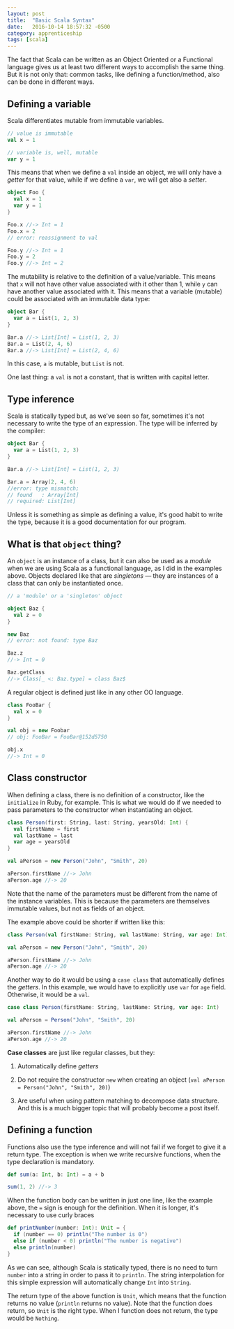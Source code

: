 ```yaml
---
layout: post
title:  "Basic Scala Syntax"
date:   2016-10-14 18:57:32 -0500
category: apprenticeship
tags: [scala]
---
```


The fact that Scala can be written as an Object Oriented or a Functional language gives us at least two different ways to accomplish the same thing. But it is not only that: common tasks, like defining a function/method, also can be done in different ways. <!--more-->

## Defining a variable

Scala differentiates mutable from immutable variables.

```scala
// value is immutable
val x = 1

// variable is, well, mutable
var y = 1
```

This means that when we define a `val` inside an object, we will only have a *getter* for that value, while if we define a `var`, we will get also a *setter*.

```scala
object Foo {
  val x = 1
  var y = 1
}

Foo.x //-> Int = 1
Foo.x = 2
// error: reassignment to val

Foo.y //-> Int = 1
Foo.y = 2
Foo.y //-> Int = 2
```

The mutability is relative to the definition of a value/variable. This means that `x` will not have other value associated with it other than 1, while `y` can have another value associated with it. This means that a variable (mutable) could be associated with an immutable data type:

```scala
object Bar {
  var a = List(1, 2, 3)
}

Bar.a //-> List[Int] = List(1, 2, 3)
Bar.a = List(2, 4, 6)
Bar.a //-> List[Int] = List(2, 4, 6)
```

In this case, `a` is mutable, but `List` is not.

One last thing: a `val` is not a constant, that is written with capital letter.

## Type inference

Scala is statically typed but, as we've seen so far, sometimes it's not necessary to write the type of an expression. The type will be inferred by the compiler:

```scala
object Bar {
  var a = List(1, 2, 3)
}

Bar.a //-> List[Int] = List(1, 2, 3)

Bar.a = Array(2, 4, 6)
//error: type mismatch;
// found   : Array[Int]
// required: List[Int]
```

Unless it is something as simple as defining a value, it's good habit to write the type, because it is a good documentation for our program.

## What is that `object` thing?

An `object` is an instance of a class, but it can also be used as a *module* when we are using Scala as a functional language, as I did in the examples above. Objects declared like that are *singletons* &mdash; they are instances of a class that can only be instantiated once.

```scala
// a 'module' or a 'singleton' object

object Baz {
  val z = 0
}

new Baz
// error: not found: type Baz

Baz.z
//-> Int = 0

Baz.getClass
//-> Class[_ <: Baz.type] = class Baz$
```

A regular object is defined just like in any other OO language.

```scala
class FooBar {
  val x = 0
}

val obj = new Foobar
// obj: FooBar = FooBar@152d5750

obj.x
//-> Int = 0
```

## Class constructor

When defining a class, there is no definition of a constructor, like the `initialize` in Ruby, for example. This is what we would do if we needed to pass parameters to the constructor when instantiating an object.

```scala
class Person(first: String, last: String, yearsOld: Int) {
  val firstName = first
  val lastName = last
  var age = yearsOld
}

val aPerson = new Person("John", "Smith", 20)

aPerson.firstName //-> John
aPerson.age //-> 20
```

Note that the name of the parameters must be different from the name of the instance variables. This is because the parameters are themselves immutable values, but not as fields of an object.

The example above could be shorter if written like this:

```scala
class Person(val firstName: String, val lastName: String, var age: Int)

val aPerson = new Person("John", "Smith", 20)

aPerson.firstName //-> John
aPerson.age //-> 20
```

Another way to do it would be using a `case class` that automatically defines the *getters*. In this example, we would have to explicitly use `var` for `age` field. Otherwise, it would be a `val`.

```scala
case class Person(firstName: String, lastName: String, var age: Int)

val aPerson = Person("John", "Smith", 20)

aPerson.firstName //-> John
aPerson.age //-> 20
```

**Case classes** are just like regular classes, but they:

1. Automatically define *getters*

2. Do not require the constructor `new` when creating an object (`val aPerson = Person("John", "Smith", 20)`)

3. Are useful when using pattern matching to decompose data structure. And this is a much bigger topic that will probably become a post itself. 

## Defining a function

Functions also use the type inference and will not fail if we forget to give it a return type. The exception is when we write recursive functions, when the type declaration is mandatory.

```scala
def sum(a: Int, b: Int) = a + b

sum(1, 2) //-> 3
```

When the function body can be written in just one line, like the example above, the `=` sign is enough for the definition. When it is longer, it's necessary to use curly braces

```scala
def printNumber(number: Int): Unit = {
  if (number == 0) println("The number is 0")
  else if (number < 0) println("The number is negative")
  else println(number)
}
```

As we can see, although Scala is statically typed, there is no need to turn `number` into a string in order to pass it to `println`. The string interpolation for this simple expression will automatically change `Int` into `String`.

The return type of the above function is `Unit`, which means that the function returns no value (`println` returns no value). Note that the function does return, so `Unit` is the right type. When I function does not return, the type would be `Nothing`.
